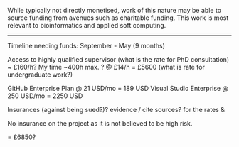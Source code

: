 

While typically not directly monetised, work of this nature may be able to source funding from avenues such as charitable funding. This work is most relevant to bioinformatics and applied soft computing.

----

Timeline needing funds: September - May (9 months)

Access to highly qualified supervisor (what is the rate for PhD consultation) ~ £160/h?
My time ~400h max. ? @ £14/h = £5600 (what is rate for undergraduate work?)

GitHub Enterprise Plan @ 21 USD/mo = 189 USD
Visual Studio Enterprise @ 250 USD/mo = 2250 USD

Insurances (against being sued?)? evidence / cite sources? for the rates & 

No insurance on the project as it is not believed to be high risk.

= £6850?

